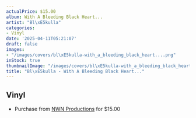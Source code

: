 ```yaml
---
actualPrice: $15.00
album: With A Bleeding Black Heart...
artist: "Bl\xE5kulla"
categories:
- Vinyl
date: '2025-04-11T05:21:07'
draft: false
images:
- "/images/covers/bl\xE5kulla-with_a_bleeding_black_heart....png"
inStock: true
thumbnailImage: "/images/covers/bl\xE5kulla-with_a_bleeding_black_heart...-thumb.png"
title: "Bl\xE5kulla - With A Bleeding Black Heart..."
---
```


## Vinyl
* Purchase from [NWN Productions](http://shop.nwnprod.com/index.php?route=product/product&path=76&product_id=60896&sort=pd.name&order=ASC) for $15.00
